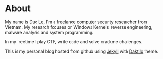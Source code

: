 # About
My name is Duc Le, I'm a freelance computer security researcher from Vietnam. My research focuses on Windows Kernels, reverse engineering, malware analysis and system programming.

In my freetime I play CTF, write code and solve crackme challenges.

This is my personal blog hosted from github using [Jekyll](https://jekyllrb.com/) with [Daktilo](https://github.com/kronik3r/daktilo) theme.

